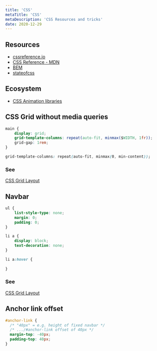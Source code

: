 ```yaml
---
title: 'CSS'
metaTitle: 'CSS'
metaDescription: 'CSS Resources and tricks'
date: 2020-12-29
---
```


## Resources

- [cssreference.io](https://cssreference.io/)
- [CSS Reference - MDN](https://developer.mozilla.org/en-US/docs/Web/CSS/Reference)
- [BEM](https://www.integralist.co.uk/posts/bem/)
- [stateofcss](https://stateofcss.com/)

## Ecosystem

- [CSS Animation libraries](https://css-tricks.com/css-animation-libraries/)

<mc minWidth='800'>

<sc>

## CSS Grid without media queries

```css
main {
	display: grid;
	grid-template-columns: repeat(auto-fit, minmax($WIDTH, 1fr));
	grid-gap: 1rem;
}

grid-template-columns: repeat(auto-fit, minmax(0, min-content));
```
### See

[CSS Grid Layout](https://drafts.csswg.org/css-grid/#auto-repeat)

</sc>

<sc>

## Navbar

```css
ul {
	list-style-type: none;
	margin: 0;
	padding: 0;
}

li a {
	display: block;
	text-decoration: none;
}

li a:hover {
  
}
```
### See

[CSS Grid Layout](https://drafts.csswg.org/css-grid/#auto-repeat)

</sc>

<sc>

## Anchor link offset

```css
#anchor-link {
  /* "40px" = e.g. height of fixed navbar */
  /* .../#anchor-link offset of 40px */
  margin-top: -40px;
  padding-top: 40px;
}
```

</sc>

</mc>